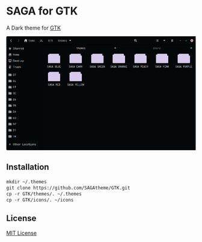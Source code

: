 # SAGA for GTK
A Dark theme for [GTK](https://www.gtk.org/)

![Screenshot](./screenshot.png)

## Installation
```
mkdir ~/.themes
git clone https://github.com/SAGAtheme/GTK.git
cp -r GTK/themes/. ~/.themes 
cp -r GTK/icons/. ~/icons
```


## License

[MIT License](./LICENSE)

